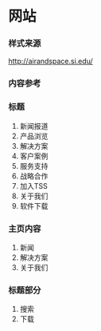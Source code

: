 网站
=======

### 样式来源

http://airandspace.si.edu/

### 内容参考

### 标题

1. 新闻报道
1. 产品浏览
1. 解决方案
1. 客户案例
1. 服务支持
1. 战略合作
1. 加入TSS
1. 关于我们
1. 软件下载

### 主页内容

1. 新闻
1. 解决方案
1. 关于我们

### 标题部分

1. 搜索
1. 下载
